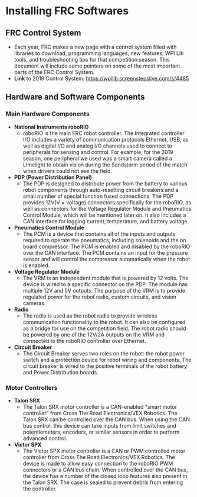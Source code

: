 # Installing FRC Softwares
## FRC Control System
* Each year, FRC makes a new page with a control system filled with libraries to download, programming languages, 
new features, WPI Lib tools, and troubleshooting tips for that competition season. This document will include some 
pointers on some of the most important parts of the FRC Control System.
* **Link** to 2019 Control System: 
https://wpilib.screenstepslive.com/s/4485

## Hardware and Software Components
### **Main Hardware Components**
* **National Instruments roboRIO**
  - roboRIO is the main FRC robot controller. The Integrated controller I/O includes a variety of communication protocols Ethernet, USB, as       well as digital I/O and analog I/O channels used to connect to peripherals for sensing and control. For example, for the 2019 season, one     peripheral we used was a smart camera called a Limelight to obtain vision during the Sandstorm period of the match when drivers could not 
    see the field.
* **PDP (Power Distribution Panel)**
  - The PDP is designed to distribute power from the battery to various robot components through auto-resetting circuit breakers and a small     number of special function fused connections. The PDP provides 12V(V = voltage) connectors specifically for the roboRIO, as well as           connectors for the Voltage Regulator Module and Pneumatics Control Module, which will be mentioned later on. It also includes a CAN           interface for logging current, temperature, and battery voltage.
* **Pneumatics Control Module**
  - The PCM is a device that contains all of the inputs and outputs required to operate the pneumatics, including solenoids and the on board     compressor. The PCM is enabled and disabled by the roboRIO over the CAN interface. The PCM contains an input for the pressure sensor         and will control the compressor automatically when the robot is enabled.
* **Voltage Regulator Module**
  - The VRM is an independent module that is powered by 12 volts. The device is wired to a specific connector on the PDP. The module has         multiple 12V and 5V outputs. The purpose of the VRM is to provide regulated power for the robot radio, custom circuits, and                   vision cameras.
* **Radio**
  - The radio is used as the robot radio to provide wireless communication functionality to the robot. It can also be configured as a bridge     for use on the competition field. The robot radio should be powered by one of the 12V/2A outputs on the VRM and connected to the roboRIO     controller over Ethernet.
* **Circuit Breaker**
  - The Circuit Breaker serves two roles on the robot: the robot power switch and a protection device for robot wiring and components. The       circuit breaker is wired to the positive terminals of the robot battery and Power Distribution boards.
### Motor Controllers
* **Talon SRX**
  - The Talon SRX motor controller is a CAN-enabled "smart motor controller" from Cross The Road Electronics/VEX Robotics. The Talon SRX can     be controlled over the CAN bus. When using the CAN bus control, this device can take inputs from limit switches and potentiometers,           encoders, or similar sensors in order to perform advanced control.
* **Victor SPX**
  - The Victor SPX motor controller is a CAN or PWM controlled motor controller from Cross The Road Electronics/VEX Robotics. The device is       made to allow easy connection to the roboRIO PWM connectors or a CAN bus chain. When controlled over the CAN bus, the device has a number     of the closed loop features also present in the Talon SRX. The case is sealed to prevent debris from entering the controller.
 


